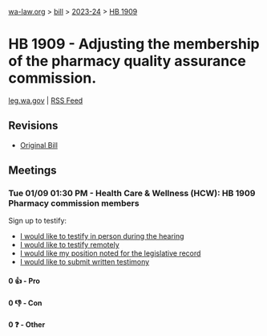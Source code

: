 [wa-law.org](/) > [bill](/bill/) > [2023-24](/bill/2023-24/) > [HB 1909](/bill/2023-24/hb/1909/)

# HB 1909 - Adjusting the membership of the pharmacy quality assurance commission.
[leg.wa.gov](https://app.leg.wa.gov/billsummary?BillNumber=1909&Year=2023&Initiative=false) | [RSS Feed](./rss.xml)

## Revisions
* [Original Bill](1/)

## Meetings
### Tue 01/09 01:30 PM - Health Care & Wellness (HCW): HB 1909 Pharmacy commission members
Sign up to testify:
* [I would like to testify in person during the hearing](https://app.leg.wa.gov/csi/Testifier/Add?chamber=House&mId=31511&aId=156046&caId=22844&tId=1)
* [I would like to testify remotely](https://app.leg.wa.gov/csi/Testifier/Add?chamber=House&mId=31511&aId=156046&caId=22844&tId=2)
* [I would like my position noted for the legislative record](https://app.leg.wa.gov/csi/Testifier/Add?chamber=House&mId=31511&aId=156046&caId=22844&tId=3)
* [I would like to submit written testimony](https://app.leg.wa.gov/csi/Testifier/Add?chamber=House&mId=31511&aId=156046&caId=22844&tId=4)

#### 0 👍 - Pro

#### 0 👎 - Con

#### 0 ❓ - Other
